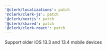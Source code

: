 ```yaml
---
'@clerk/localizations': patch
'@clerk/clerk-js': patch
'@clerk/nextjs': patch
'@clerk/shared': patch
'@clerk/clerk-react': patch
---
```


Support older iOS 13.3 and 13.4 mobile devices
